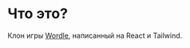 # Что это?
Клон игры [Wordle](https://www.nytimes.com/games/wordle/index.html), написанный на React и Tailwind.
